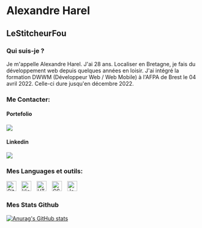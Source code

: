 <h1>Alexandre Harel</h1>

<h2>LeStitcheurFou</h2>

<h3>Qui suis-je ?</h2>

<p>Je m'appelle Alexandre Harel. J'ai 28 ans. Localiser en Bretagne, je fais du développement web depuis quelques années en loisir.
J'ai intégré la formation DWWM (Développeur Web / Web Mobile) à l'AFPA de Brest le 04 avril 2022. Celle-ci dure jusqu'en décembre 2022.</p>

<h3> Me Contacter:</h3>

<h4>Portefolio<h4>
<a href="https://www.mywebsoluce.fr"><img src="https://lestitcheurf0u.github.io/imgs/planet.svg"></a> 


<h4>Linkedin<h4>
<a href="https://www.linkedin.com/in/alexandre-harel-a82521175/"><img src="https://lestitcheurf0u.github.io/imgs/linkedin.svg" /></a>

<h3>Mes Languages et outils:</h3>

<img alt="Visual Studio Code" width="26px" src="https://cdn.jsdelivr.net/gh/devicons/devicon/icons/vscode/vscode-original.svg" style="padding-right:10px;" />
<img alt="HTML5" width="26px" src="https://cdn.jsdelivr.net/gh/devicons/devicon/icons/html5/html5-original.svg" style="padding-right:10px;" />
<img alt="CSS3" width="26px" src="https://cdn.jsdelivr.net/gh/devicons/devicon/icons/css3/css3-original.svg" style="padding-right:10px;" />
<img alt="JavaScript" width="26px" src="https://cdn.jsdelivr.net/gh/devicons/devicon/icons/javascript/javascript-original.svg" style="padding-right:10px;" />
<img align="left" alt="Git" width="26px" src="https://cdn.jsdelivr.net/gh/devicons/devicon/icons/git/git-original.svg" style="padding-right:10px;" />


<h3>Mes Stats Github</h3>

[![Anurag's GitHub stats](https://github-readme-stats.vercel.app/api?username=LeStitcheurF0u&show_icons=true&hide_border=false&title_color=3B1F94f&icon_color=FFE500&bg_color=09131B&text_color=ffffff&border_color=0c1a25)](https://github.com/anuraghazra/github-readme-stats)
